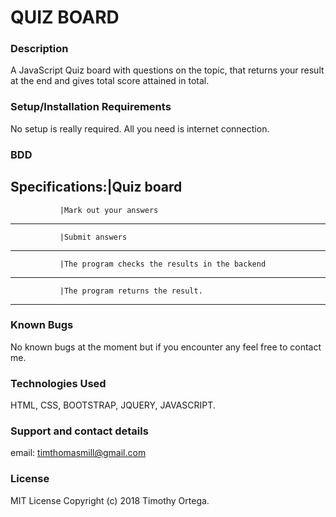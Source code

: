 # QUIZ BOARD 

### Description
A JavaScript Quiz board with questions on the topic, that returns your result at the end and gives total score attained in total.

### Setup/Installation Requirements
No setup is really required. All you need is internet connection.

### BDD
Specifications:|Quiz board
--------------------------------------------------------------------------------------------------

               |Mark out your answers     
--------------------------------------------------------------------------------------------------

               |Submit answers
--------------------------------------------------------------------------------------------------               

               |The program checks the results in the backend
---------------------------------------------------------------------------------------------------               

               |The program returns the result.
--------------------------------------------------------------------------------------------------               


### Known Bugs
No known bugs at the moment but if you encounter any feel free to contact me.

### Technologies Used
HTML, CSS, BOOTSTRAP, JQUERY, JAVASCRIPT.

### Support and contact details
email: timthomasmill@gmail.com

### License
MIT License Copyright (c) 2018 Timothy Ortega.
